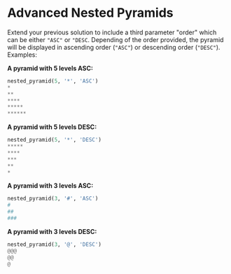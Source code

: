 # Advanced Nested Pyramids

Extend your previous solution to include a third parameter "order" which can be either `"ASC"` or `"DESC`. Depending of the order provided, the pyramid will be displayed in ascending order (`"ASC"`) or descending order (`"DESC"`). Examples:

**A pyramid with 5 levels ASC:**
```python
nested_pyramid(5, '*', 'ASC')
*
**
****
*****
******
```

**A pyramid with 5 levels DESC:**
```python
nested_pyramid(5, '*', 'DESC')
*****
****
***
**
*
```

**A pyramid with 3 levels ASC:**
```python
nested_pyramid(3, '#', 'ASC')
#
##
###
```

**A pyramid with 3 levels DESC:**
```python
nested_pyramid(3, '@', 'DESC')
@@@
@@
@
```
